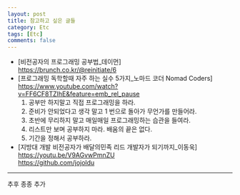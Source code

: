 ```yaml
---
layout: post
title: 참고하고 싶은 글들
category: Etc
tags: [Etc]
comments: false
---
```


* [비전공자의 프로그래밍 공부법_데이먼]  
  <https://brunch.co.kr/@reinitiate/6>  
* [프로그래밍 독학할때 자주 하는 실수 5가지_노마드 코더 Nomad Coders]  
  <https://www.youtube.com/watch?v=FF6CF8TZIhE&feature=emb_rel_pause>
  1. 공부만 하지말고 직접 프로그래밍을 하라.
  2. 준비가 안되었다고 생각 말고 1 번으로 돌아가 무언가를 만들어라.
  3. 초반에 무리하지 말고 매일매일 프로그래밍하는 습관을 들여라.
  4. 리스트만 보며 공부하지 마라. 배움의 끝은 없다.
  5. 기간을 정해서 공부하라.
* [지방대 개발 비전공자가 배달의민족 리드 개발자가 되기까지_이동욱]  
  <https://youtu.be/V9AGvwPmnZU>  
  <https://github.com/jojoldu>

---

추후 종종 추가